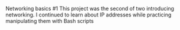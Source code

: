 Networking basics #1 This project was the second of two introducing networking. I continued to learn about IP addresses while practicing manipulating them with Bash scripts

